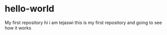 # hello-world
My first repository
hi i am tejaswi this is my first repository and going to see how it works
